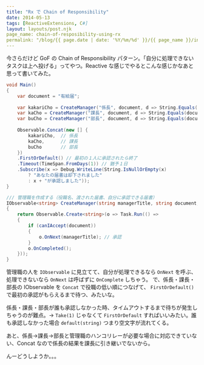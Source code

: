 ```yaml
---
title: "Rx で Chain of Responsibility"
date: 2014-05-13
tags: [ReactiveExtensions, C#]
layout: layouts/post.njk
page_name: chain-of-resposibility-using-rx
permalink: "/blog/{{ page.date | date: '%Y/%m/%d' }}/{{ page_name }}/index.html"
---
```

今さらだけど GoF の Chain of Responsibility パターン。「自分に処理できないタスクは上へ投げる」ってやつ。Reactive な感じでやるとこんな感じかなあと思って書いてみた。
<!--more-->

```csharp
void Main()
{
    var document = "有給届";
    
    var kakariCho = CreateManager("係長", document, d => String.Equals(document, "遅刻届"));
    var kaCho = CreateManager("課長", document, d => String.Equals(document, "有給届"));
    var buCho = CreateManager("部長", document, d => String.Equals(document, "退職届"));
    
    Observable.Concat(new [] { 
        kakariCho,  // 係長
        kaCho,      // 課長
        buCho       // 部長
    })
    .FirstOrDefault() // 最初の１人に承認されたら終了
    .Timeout(TimeSpan.FromDays(1)) // 猶予１日
    .Subscribe(x => Debug.WriteLine(String.IsNullOrEmpty(x) 
        ? "あなたの届書は却下されました" 
        : x + "が承認しました"));
}

/// 管理職を作成する（役職名、渡された届書、自分に承認できる届書）
IObservable<string> CreateManager(string managerTitle, string document, Predicate<string> canIAccept)
{
    return Observable.Create<string>(o => Task.Run(() => 
    {
        if (canIAccept(document)) 
        {
            o.OnNext(managerTitle); // 承認
        }
        o.OnCompleted();
    }));
}
```

管理職の人を ``IObservable`` に見立てて、自分が処理できるなら ``OnNext`` を呼ぶ、処理できないなら ``OnNext`` は呼ばずに ``OnComplete`` しちゃう。
で、係長・課長・部長の IObservable を ``Concat`` で役職の低い順につなげて、 ``FirstOrDefault()`` で最初の承認がもらえるまで待つ、みたいな。

係長・課長・部長が誰も承認しなかった時、タイムアウトするまで待ちが発生しちゃうのが難点。→ ``Take(1)`` じゃなくて ``FirstOrDefault`` すればいいみたい。誰も承認しなかった場合 ``default(string)`` つまり空文字が流れてくる。

あと、係長→課長→部長と管理職のハンコリレーが必要な場合に対応できていない、Concat なので係長の結果を課長に引き継いでないから。

んーどうしようか。。。
